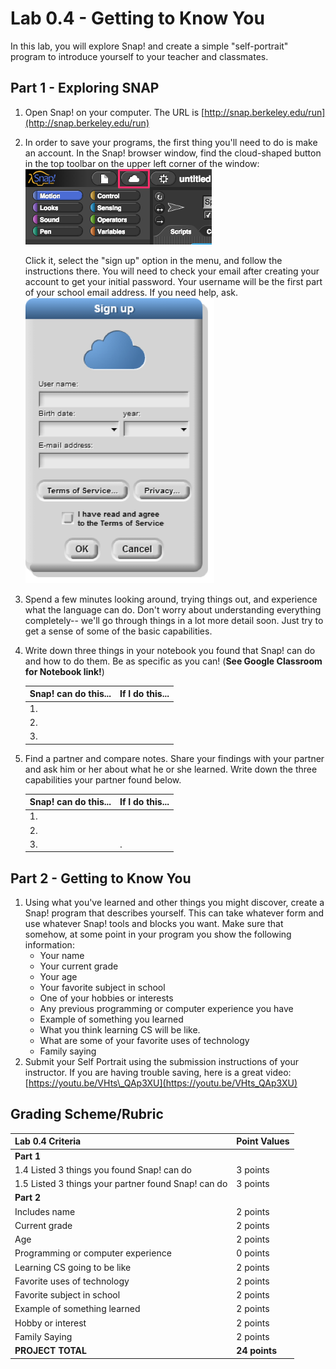 # Lab 0.4 - Getting to Know You

In this lab, you will explore Snap! and create a simple "self-portrait" program to introduce yourself to your teacher and classmates.

## Part 1 - Exploring SNAP

1. Open Snap! on your computer. The URL is [http://snap.berkeley.edu/run](http://snap.berkeley.edu/run)
2. In order to save your programs, the first thing you'll need to do is make an account. In the Snap! browser window, find the cloud-shaped button in the top toolbar on the upper left corner of the window:   
   ![](.gitbook/assets/snap_cloud.png) 

   Click it, select the "sign up" option in the menu, and follow the instructions there. You will need to check your email after creating your account to get your initial password. Your username will be the first part of your school email address. If you need help, ask. ![](.gitbook/assets/sign_up_page.png) 

3. Spend a few minutes looking around, trying things out, and experience what the language can do. Don't worry about understanding everything completely-- we'll go through things in a lot more detail soon. Just try to get a sense of some of the basic capabilities.
4. Write down three things in your notebook you found that Snap! can do and how to do them. Be as specific as you can! \(**See Google Classroom for Notebook link!**\)

   | Snap! can do this... | If I do this... |
   | :--- | :--- |
   | 1. |  |
   | 2. |  |
   | 3. |  |

5. Find a partner and compare notes. Share your findings with your partner and ask him or her about what he or she learned. Write down the three capabilities your partner found below.

   | Snap! can do this... | If I do this... |
   | :--- | :--- |
   | 1. |  |
   | 2. |  |
   | 3. | . |

## Part 2 - Getting to Know You

1. Using what you've learned and other things you might discover, create a Snap! program that describes yourself. This can take whatever form and use whatever Snap! tools and blocks you want. Make sure that somehow, at some point in your program you show the following information:
   * Your name
   * Your current grade
   * Your age
   * Your favorite subject in school
   * One of your hobbies or interests
   * Any previous programming or computer experience you have
   * Example of something you learned
   * What you think learning CS will be like.
   * What are some of your favorite uses of technology
   * Family saying
2. Submit your Self Portrait using the submission instructions of your instructor. If you are having trouble saving, here is a great video: [https://youtu.be/VHts\_QAp3XU](https://youtu.be/VHts_QAp3XU)

## Grading Scheme/Rubric

| **Lab 0.4 Criteria** | Point Values |
| :--- | :--- |
| **Part 1** |  |
| 1.4 Listed 3 things you found Snap! can do | 3 points |
| 1.5 Listed 3 things your partner found Snap! can do | 3 points |
| **Part 2** |  |
| Includes name | 2 points |
| Current grade | 2 points |
| Age | 2 points |
| Programming or computer experience | 0 points |
| Learning CS going to be like | 2 points |
| Favorite uses of technology | 2 points |
| Favorite subject in school | 2 points |
| Example of something learned | 2 points |
| Hobby or interest | 2 points |
| Family Saying | 2 points |
| **PROJECT TOTAL** | **24 points** |

